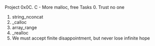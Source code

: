 Project
0x0C. C - More malloc, free
Tasks
0. Trust no one
1. string_nconcat
2. _calloc
3. array_range
4. _realloc
5. We must accept finite disappointment, but never lose infinite hope
